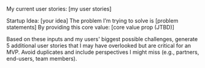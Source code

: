 My current user stories:
[my user stories]

Startup Idea: [your idea]
The problem I’m trying to solve is [problem statements]
By providing this core value: [core value prop (JTBD)]


Based on these inputs and my users' biggest possible challenges, generate 5 additional user stories that I may have overlooked but are critical for an MVP. Avoid duplicates and include perspectives I might miss (e.g., partners, end-users, team members).
